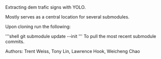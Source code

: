 Extracting dem trafic signs with YOLO.

Mostly serves as a central location for several submodules.

Upon cloning run the following:

'''shell
git submodule update --init
'''
To pull the most recent submodule commits.


Authors:
Trent Weiss,
Tony Lin,
Lawrence Hook,
Weicheng Chao
